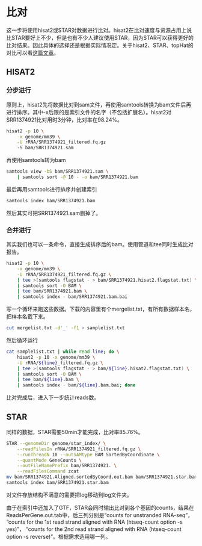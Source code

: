 # 比对
这一步将使用hisat2或STAR对数据进行比对。hisat2在比对速度与资源占用上说比STAR要好上不少，但是也有不少人建议使用STAR，因为STAR可以获得更好的比对结果。因此具体的选择还是根据实际情况定。关于hisat2、STAR、topHat的对比可以看[这篇文章](https://www.nature.com/articles/s41467-017-00050-4)。



## HISAT2

### 分步进行

原则上，hisat2先将数据比对到sam文件，再使用samtools转换为bam文件后再进行排序。其中-x后跟的是索引文件的名字（不包括扩展名）。hisat2对SRR1374921比对用时3分钟，比对率在98.24%。

```bash
hisat2 -p 10 \
	-x genome/mm39 \
	-U rRNA/SRR1374921_filtered.fq.gz
	-S bam/SRR1374921.sam
```

再使用samtools转为bam
```bash
samtools view -bS bam/SRR1374921.sam \
	| samtools sort -@ 10 - -o bam/SRR1374921.bam
```

最后再用samtools进行排序并创建索引
```bash
samtools index bam/SRR1374921.bam
```

然后其实可把SRR1374921.sam删掉了。



### 合并进行

其实我们也可以一条命令，直接生成排序后的bam。使用管道和tee同时生成比对报告。
```bash
hisat2 -p 10 \
	-x genome/mm39 \
	-U rRNA/SRR1374921_filtered.fq.gz \
	| tee >(samtools flagstat - > bam/SRR1374921.hisat2.flagstat.txt) \
	| samtools sort -O BAM \
	| tee bam/SRR1374921.bam \
	| samtools index - bam/SRR1374921.bam.bai
```

写一个循环来跑这些数据。下载的内容里有个mergelist.txt，有所有数据样本名，把样本名截下来。
```bash
cut mergelist.txt -d'_' -f1 > samplelist.txt
```

然后循环运行
```bash
cat samplelist.txt | while read line; do \
	hisat2 -p 10 -x genome/mm39 \
	-U rRNA/${line}_filtered.fq.gz \
	| tee >(samtools flagstat - > bam/${line}.hisat2.flagstat.txt) \
	| samtools sort -O BAM \
	| tee bam/${line}.bam \
	| samtools index - bam/${line}.bam.bai; done
```

比对完成后，进入下一步统计reads数。



## STAR

同样的数据，STAR需要50min才能完成，比对率85.76%。

```bash
STAR --genomeDir genome/star_index/ \
	--readFilesIn rRNA/SRR1374921_filtered.fq.gz \
	--runThreadN 10 --outSAMtype BAM SortedByCoordinate \
	--quantMode GeneCounts \
	--outFileNamePrefix bam/SRR1374921. \
	--readFilesCommand zcat
mv bam/SRR1374921.Aligned.sortedByCoord.out.bam bam/SRR1374921.star.bam
samtools index bam/SRR1374921.star.bam
```

对文件存放结构不满意的需要把log移动到log文件夹。 


由于在索引中还加入了GTF，STAR会同时输出比对到各个基因的counts，结果在ReadsPerGene.out.tab中，后三列分别是“counts for unstranded RNA-seq”， “counts for the 1st read strand aligned with RNA (htseq-count option -s yes)”， “counts for the 2nd read strand aligned with RNA (htseq-count option -s reverse)”。根据需求选用哪一列。

